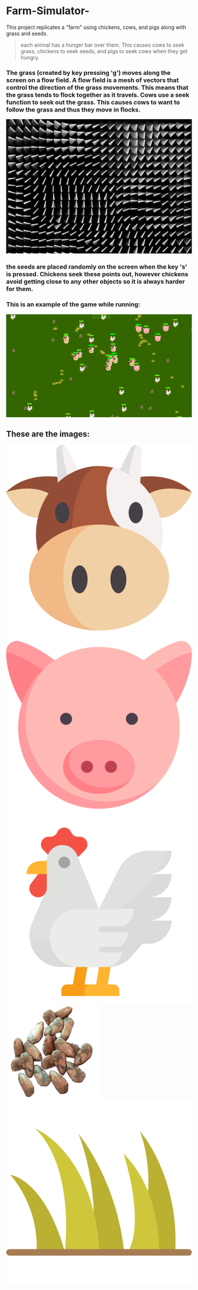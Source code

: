 # Farm-Simulator-
This project replicates a "farm" using chickens, cows, and pigs along with grass and seeds. 

> each animal has a hunger bar over them. This causes cows to seek grass, chickens to seek seeds, and pigs to seek cows when they get hungry. 

### The grass (created by key pressing 'g') moves along the screen on a flow field. A flow field is a mesh of vectors that control the direction of the grass movements. This means that the grass tends to flock together as it travels. Cows use a seek function to seek out the grass. This causes cows to want to follow the grass and thus they move in flocks. 
![Image Failed to Load](flowField.png)

### the seeds are placed randomly on the screen when the key 's' is pressed. Chickens seek these points out, however chickens avoid getting close to any other objects so it is always harder for them. 

### This is an example of the game while running: 
![Image Failed to Load](example.png)

## These are the images: 
![Image Failed to Load](cow.png)
![Image Failed to Load](pig.png)
![Image Failed to Load](chicken.png)
![Image Failed to Load](SeedBundle.png)
![Image Failed to Load](grass.png)





